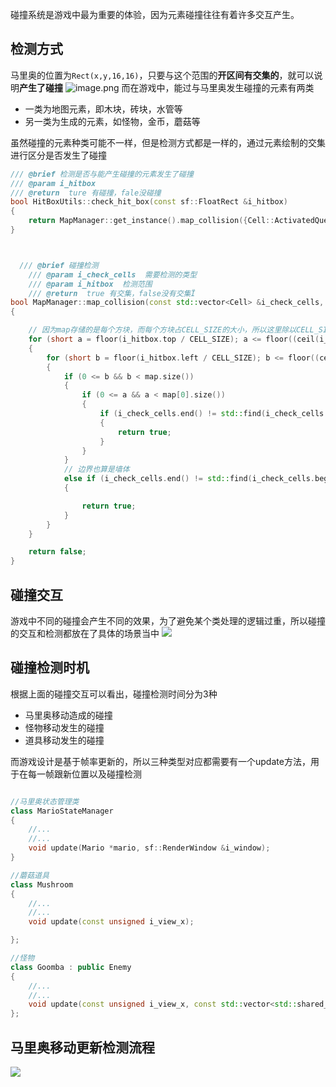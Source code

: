 碰撞系统是游戏中最为重要的体验，因为元素碰撞往往有着许多交互产生。

## 检测方式
马里奥的位置为`Rect(x,y,16,16)`，只要与这个范围的**开区间有交集的**，就可以说明**产生了碰撞**
![image.png](https://cdn.nlark.com/yuque/0/2023/png/22094584/1692543126317-1da8605b-8daa-4ca4-ad1e-71d731a8e79e.png#averageHue=%231f170d&clientId=u42d9d801-c770-4&from=paste&height=312&id=u577cf701&originHeight=506&originWidth=480&originalType=binary&ratio=1&rotation=0&showTitle=false&size=55747&status=done&style=none&taskId=ueb8fd4cd-eadc-42ba-92f6-084d3cd4d87&title=&width=296)
而在游戏中，能过与马里奥发生碰撞的元素有两类

- 一类为地图元素，即木块，砖块，水管等
- 另一类为生成的元素，如怪物，金币，蘑菇等

虽然碰撞的元素种类可能不一样，但是检测方式都是一样的，通过元素绘制的交集进行区分是否发生了碰撞
```cpp
/// @brief 检测是否与能产生碰撞的元素发生了碰撞
/// @param i_hitbox
/// @return  ture 有碰撞，fale没碰撞
bool HitBoxUtils::check_hit_box(const sf::FloatRect &i_hitbox)
{
    return MapManager::get_instance().map_collision({Cell::ActivatedQuestionBlock, Cell::Brick, Cell::Pipe, Cell::QuestionBlock, Cell::Wall}, i_hitbox);
}

```
```cpp


  /// @brief 碰撞检测
    /// @param i_check_cells  需要检测的类型
    /// @param i_hitbox  检测范围
    /// @return  true 有交集，false没有交集Ï
bool MapManager::map_collision(const std::vector<Cell> &i_check_cells, const sf::FloatRect &i_hitbox) const
{

    // 因为map存储的是每个方块，而每个方块占CELL_SIZE的大小，所以这里除以CELL_SIZE就能得到具体在哪个方块
    for (short a = floor(i_hitbox.top / CELL_SIZE); a <= floor((ceil(i_hitbox.height + i_hitbox.top) - 1) / CELL_SIZE); a++)
    {
        for (short b = floor(i_hitbox.left / CELL_SIZE); b <= floor((ceil(i_hitbox.left + i_hitbox.width) - 1) / CELL_SIZE); b++)
        {
            if (0 <= b && b < map.size())
            {
                if (0 <= a && a < map[0].size())
                {
                    if (i_check_cells.end() != std::find(i_check_cells.begin(), i_check_cells.end(), map[b][a]))
                    {
                        return true;
                    }
                }
            }
            // 边界也算是墙体
            else if (i_check_cells.end() != std::find(i_check_cells.begin(), i_check_cells.end(), Cell::Wall))
            {

                return true;
            }
        }
    }

    return false;
}
```

## 碰撞交互
游戏中不同的碰撞会产生不同的效果，为了避免某个类处理的逻辑过重，所以碰撞的交互和检测都放在了具体的场景当中
![](https://cdn.nlark.com/yuque/0/2023/jpeg/22094584/1692697719468-046275dd-6b16-4b03-86ee-8e6041f36ddb.jpeg)

## 碰撞检测时机
根据上面的碰撞交互可以看出，碰撞检测时间分为3种

- 马里奥移动造成的碰撞
- 怪物移动发生的碰撞
- 道具移动发生的碰撞

而游戏设计是基于帧率更新的，所以三种类型对应都需要有一个update方法，用于在每一帧跟新位置以及碰撞检测
```cpp

//马里奥状态管理类
class MarioStateManager
{
    //...
    //...
    void update(Mario *mario, sf::RenderWindow &i_window);
}

//蘑菇道具
class Mushroom
{
	//...
    //...
	void update(const unsigned i_view_x);

};

//怪物
class Goomba : public Enemy
{
	//...
    //...
	void update(const unsigned i_view_x, const std::vector<std::shared_ptr<Enemy>> &i_enemies);
};
```
## 
## 马里奥移动更新检测流程
![](https://cdn.nlark.com/yuque/0/2023/jpeg/22094584/1692758250539-fa54e11d-1977-472a-b623-e4b975afb263.jpeg)

